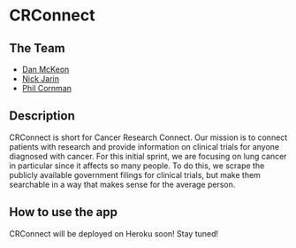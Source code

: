 # CRConnect

## The Team
* [Dan McKeon](https://github.com/danmckeon)
* [Nick Jarin](https://github.com/njarin)
* [Phil Cornman](https://github.com/pjc5108)

## Description
CRConnect is short for Cancer Research Connect. Our mission is to connect patients with research and provide information on clinical trials for anyone diagnosed with cancer. For this initial sprint, we are focusing on lung cancer in particular since it affects so many people. To do this, we scrape the publicly available government filings for clinical trials, but make them searchable in a way that makes sense for the average person. 

## How to use the app
CRConnect will be deployed on Heroku soon! Stay tuned!
